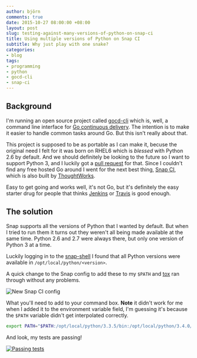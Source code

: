 ```yaml
---
author: björn
comments: true
date: 2015-10-27 08:00:00 +08:00
layout: post
slug: testing-against-many-versions-of-python-on-snap-ci
title: Using multiple versions of Python on Snap CI
subtitle: Why just play with one snake?
categories:
- blog
tags:
- programming
- python
- gocd-cli
- snap-ci
---
```

## Background

I'm running an open source project called [gocd-cli] which is, well, a command
line interface for [Go continuous delivery]. The intention is to make it
easier to handle common tasks around Go. But this isn't really about that.

This project is supposed to be as portable as I can make it, becuse the original
need I felt for it was born on RHEL6 which is *blessed* with Python 2.6 by
default. And we should definitely be looking to the future so I want to support
Python 3, and I luckily got a [pull request] for that. Since I couldn't find any
free hosted Go around I went for the next best thing, [Snap CI], which is also
built by [ThoughtWorks].

Easy to get going and works well, it's not Go, but it's definitely the easy
starter drug for people that thinks [Jenkins] or [Travis] is good enough.

## The solution

Snap supports all the versions of Python that I wanted by default. But when I
tried to run them it turns out they weren't all being made available at the same
time. Python 2.6 and 2.7 were always there, but only one version of Python 3 at
a time.

Luckily logging in to the [snap-shell] I found that all Python versions were
available in `/opt/local/python/<version>`.

A quick change to the Snap config to add these to my `$PATH` and [tox] ran
through without any problems.

<img src="{{ site.url }}/img/2015/10/snap-console.png" alt="New Snap CI config" class="center-block">

What you'll need to add to your command box. **Note** it didn't work for me when
I added it to the environment variable field, I'm guessing it's because the `$PATH`
variable didn't get interpolated correctly.

``` bash
export PATH="$PATH:/opt/local/python/3.3.5/bin:/opt/local/python/3.4.0/bin:/opt/local/python/3.5.0/bin"
```

And look, my tests are passing!

[<img src="{{ site.url }}/img/2015/10/snap-success.png" alt="Passing tests" class="center-block">](https://snap-ci.com/gaqzi/py-gocd/branch/master)

[gocd-cli]: https://github.com/gaqzi/gocd-cli
[pull request]: https://github.com/gaqzi/py-gocd/pull/6
[Go continuous delivery]: http://www.go.cd/
[Snap CI]: https://snap-ci.com/
[ThoughtWorks]: https://en.wikipedia.org/wiki/ThoughtWorks
[Jenkins]: https://en.wikipedia.org/wiki/Jenkins_(software)
[Travis]: https://en.wikipedia.org/wiki/Travis_CI
[tox]: https://tox.readthedocs.org/en/latest/
[snap-shell]: https://blog.snap-ci.com/blog/2014/08/11/introducing-snap-shell/
